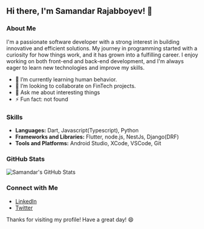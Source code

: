 ## Hi there, I'm Samandar Rajabboyev! 👋

### About Me

I'm a passionate software developer with a strong interest in building innovative and efficient solutions. My journey in programming started with a curiosity for how things work, and it has grown into a fulfilling career. I enjoy working on both front-end and back-end development, and I'm always eager to learn new technologies and improve my skills.

- 🌱 I’m currently learning human behavior.
- 🤝 I’m looking to collaborate on FinTech projects.
- 💬 Ask me about interesting things
- ⚡ Fun fact: not found

### Skills

- **Languages:** Dart, Javascript(Typescript), Python
- **Frameworks and Libraries:** Flutter, node.js, NestJs, Django(DRF)
- **Tools and Platforms:** Android Studio, XCode, VSCode, Git
<!--
### Projects

Here are some of the projects I've been working on:

1. **[Project Name]** - [Project Description]
   - [Link to the project repository]

2. **[Project Name]** - [Project Description]
   - [Link to the project repository]

3. **[Project Name]** - [Project Description]
   - [Link to the project repository]
-->
### GitHub Stats

![Samandar's GitHub Stats](https://github-readme-stats.vercel.app/api?username=Samandar-Rajabboyev&show_icons=true&theme=radical)

### Connect with Me

- [LinkedIn](https://www.linkedin.com/in/samandar-rajabboyev/)
- [Twitter](https://twitter.com/Samandar404)
<!-- - [Personal Website](https://[insert-your-website-url]) -->

Thanks for visiting my profile! Have a great day! 😄
